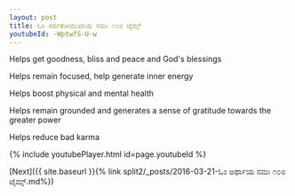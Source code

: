 ```yaml
---
layout: post
title: ಓಂ ಸರ್ವತೋಮುಖಾಯ ನಮಃ ೧೦೮ ಟೈಮ್ಸ್
youtubeId: -WptwfS-U-w
---
```

 
 
Helps get goodness, bliss and peace and God's blessings
 
Helps remain focused, help generate inner energy 
 
Helps boost physical and mental health 
 
Helps remain grounded and generates a sense of gratitude towards the greater power 
 
Helps reduce bad karma
 
 
 
 


{% include youtubePlayer.html id=page.youtubeId %}
 
[Next]({{ site.baseurl }}{% link  split2/_posts/2016-03-21-ಓಂ ಅರ್ಥಾಯ ನಮಃ ೧೦೮ ಟೈಮ್ಸ್.md%})
 
